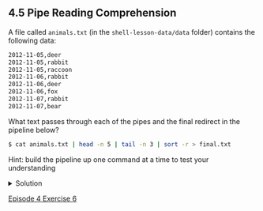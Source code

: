 ## 4.5 Pipe Reading Comprehension

A file called ```animals.txt``` (in the ```shell-lesson-data/data``` folder) contains the following data:

```bash
2012-11-05,deer
2012-11-05,rabbit
2012-11-05,raccoon
2012-11-06,rabbit
2012-11-06,deer
2012-11-06,fox
2012-11-07,rabbit
2012-11-07,bear
```

What text passes through each of the pipes and the final redirect in the pipeline below?

```bash
$ cat animals.txt | head -n 5 | tail -n 3 | sort -r > final.txt
```

Hint: build the pipeline up one command at a time to test your understanding

<details>
  <summary>
Solution
  </summary>

  The <code>head</code> command extracts the first 5 lines from <code>animals.txt</code>. Then, the last 3 lines are extracted from the previous 5 by using the <code>tail</code> command. With the <code>sort -r</code> command those 3 lines are sorted in reverse order and finally, the output is redirected to a file <code>final.txt</code>. The content of this file can be checked by executing <code>cat final.txt</code>. The file should contain the following lines:

  <code>
2012-11-06,rabbit
2012-11-06,deer
2012-11-05,raccoon
  </code>

</details>

[Episode 4 Exercise 6](episode4_ex6.md)
